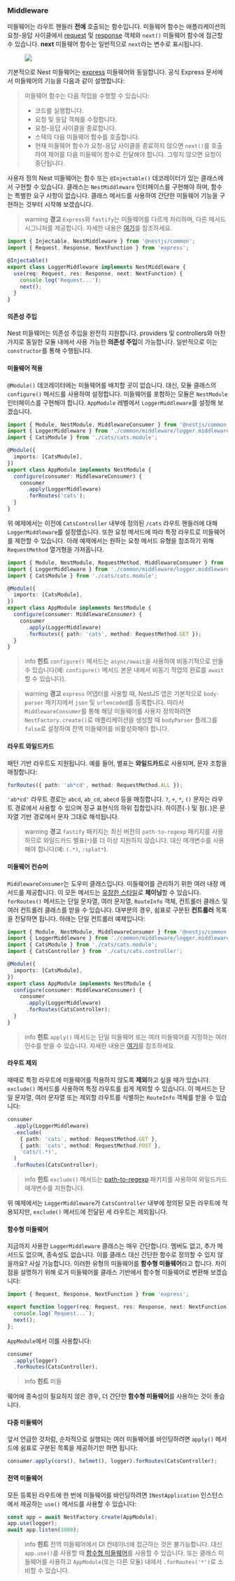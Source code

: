 ### Middleware

미들웨어는 라우트 핸들러 **전에** 호출되는 함수입니다. 미들웨어 함수는 애플리케이션의 요청-응답 사이클에서 [request](https://expressjs.com/en/4x/api.html#req) 및 [response](https://expressjs.com/en/4x/api.html#res) 객체와 `next()` 미들웨어 함수에 접근할 수 있습니다. **next** 미들웨어 함수는 일반적으로 `next`라는 변수로 표시됩니다.

<figure><img src="https://docs.nestjs.com/assets/Middlewares_1.png" /></figure>

기본적으로 Nest 미들웨어는 [express](https://expressjs.com/en/guide/using-middleware.html) 미들웨어와 동일합니다. 공식 Express 문서에서 미들웨어의 기능을 다음과 같이 설명합니다:

<blockquote class="external">
  미들웨어 함수는 다음 작업을 수행할 수 있습니다:
  <ul>
    <li>코드를 실행합니다.</li>
    <li>요청 및 응답 객체를 수정합니다.</li>
    <li>요청-응답 사이클을 종료합니다.</li>
    <li>스택의 다음 미들웨어 함수를 호출합니다.</li>
    <li>현재 미들웨어 함수가 요청-응답 사이클을 종료하지 않으면 <code>next()</code>를 호출하여 제어를 다음 미들웨어 함수로 전달해야 합니다. 그렇지 않으면 요청이 중단됩니다.</li>
  </ul>
</blockquote>

사용자 정의 Nest 미들웨어는 함수 또는 `@Injectable()` 데코레이터가 있는 클래스에서 구현할 수 있습니다. 클래스는 `NestMiddleware` 인터페이스를 구현해야 하며, 함수는 특별한 요구 사항이 없습니다. 클래스 메서드를 사용하여 간단한 미들웨어 기능을 구현하는 것부터 시작해 보겠습니다.

> warning **경고** `Express`와 `fastify`는 미들웨어를 다르게 처리하며, 다른 메서드 시그니처를 제공합니다. 자세한 내용은 [여기](https://docs.nestjs.com/techniques/performance#middleware)를 참조하세요.

```typescript
import { Injectable, NestMiddleware } from '@nestjs/common';
import { Request, Response, NextFunction } from 'express';

@Injectable()
export class LoggerMiddleware implements NestMiddleware {
  use(req: Request, res: Response, next: NextFunction) {
    console.log('Request...');
    next();
  }
}
```

#### 의존성 주입

Nest 미들웨어는 의존성 주입을 완전히 지원합니다. providers 및 controllers와 마찬가지로 동일한 모듈 내에서 사용 가능한 **의존성 주입**이 가능합니다. 일반적으로 이는 `constructor`를 통해 수행됩니다.

#### 미들웨어 적용

`@Module()` 데코레이터에는 미들웨어를 배치할 곳이 없습니다. 대신, 모듈 클래스의 `configure()` 메서드를 사용하여 설정합니다. 미들웨어를 포함하는 모듈은 `NestModule` 인터페이스를 구현해야 합니다. `AppModule` 레벨에서 `LoggerMiddleware`를 설정해 보겠습니다.

```typescript
import { Module, NestModule, MiddlewareConsumer } from '@nestjs/common';
import { LoggerMiddleware } from './common/middleware/logger.middleware';
import { CatsModule } from './cats/cats.module';

@Module({
  imports: [CatsModule],
})
export class AppModule implements NestModule {
  configure(consumer: MiddlewareConsumer) {
    consumer
      .apply(LoggerMiddleware)
      .forRoutes('cats');
  }
}
```

위 예제에서는 이전에 `CatsController` 내부에 정의된 `/cats` 라우트 핸들러에 대해 `LoggerMiddleware`를 설정했습니다. 또한 요청 메서드에 따라 특정 라우트로 미들웨어를 제한할 수 있습니다. 아래 예제에서는 원하는 요청 메서드 유형을 참조하기 위해 `RequestMethod` 열거형을 가져옵니다.

```typescript
import { Module, NestModule, RequestMethod, MiddlewareConsumer } from '@nestjs/common';
import { LoggerMiddleware } from './common/middleware/logger.middleware';
import { CatsModule } from './cats/cats.module';

@Module({
  imports: [CatsModule],
})
export class AppModule implements NestModule {
  configure(consumer: MiddlewareConsumer) {
    consumer
      .apply(LoggerMiddleware)
      .forRoutes({ path: 'cats', method: RequestMethod.GET });
  }
}
```

> info **힌트** `configure()` 메서드는 `async/await`을 사용하여 비동기적으로 만들 수 있습니다(예: `configure()` 메서드 본문 내에서 비동기 작업의 완료를 `await`할 수 있습니다).

> warning **경고** `express` 어댑터를 사용할 때, NestJS 앱은 기본적으로 `body-parser` 패키지에서 `json` 및 `urlencoded`를 등록합니다. 따라서 `MiddlewareConsumer`를 통해 해당 미들웨어를 사용자 정의하려면 `NestFactory.create()`로 애플리케이션을 생성할 때 `bodyParser` 플래그를 `false`로 설정하여 전역 미들웨어를 비활성화해야 합니다.

#### 라우트 와일드카드

패턴 기반 라우트도 지원됩니다. 예를 들어, 별표는 **와일드카드**로 사용되며, 문자 조합을 매칭합니다:

```typescript
forRoutes({ path: 'ab*cd', method: RequestMethod.ALL });
```

`'ab*cd'` 라우트 경로는 `abcd`, `ab_cd`, `abecd` 등을 매칭합니다. `?`, `+`, `*`, `()` 문자는 라우트 경로에서 사용할 수 있으며 정규 표현식의 하위 집합입니다. 하이픈(`-`) 및 점(`.`)은 문자열 기반 경로에서 문자 그대로 해석됩니다.

> warning **경고** `fastify` 패키지는 최신 버전의 `path-to-regexp` 패키지를 사용하므로 와일드카드 별표(`*`)를 더 이상 지원하지 않습니다. 대신 매개변수를 사용해야 합니다(예: `(.*)`, `:splat*`).

#### 미들웨어 컨슈머

`MiddlewareConsumer`는 도우미 클래스입니다. 미들웨어를 관리하기 위한 여러 내장 메서드를 제공합니다. 이 모든 메서드는 [유창한 스타일](https://en.wikipedia.org/wiki/Fluent_interface)로 **체이닝**할 수 있습니다. `forRoutes()` 메서드는 단일 문자열, 여러 문자열, `RouteInfo` 객체, 컨트롤러 클래스 및 여러 컨트롤러 클래스를 받을 수 있습니다. 대부분의 경우, 쉼표로 구분된 **컨트롤러** 목록을 전달하면 됩니다. 아래는 단일 컨트롤러 예제입니다:

```typescript
import { Module, NestModule, MiddlewareConsumer } from '@nestjs/common';
import { LoggerMiddleware } from './common/middleware/logger.middleware';
import { CatsModule } from './cats/cats.module';
import { CatsController } from './cats/cats.controller';

@Module({
  imports: [CatsModule],
})
export class AppModule implements NestModule {
  configure(consumer: MiddlewareConsumer) {
    consumer
      .apply(LoggerMiddleware)
      .forRoutes(CatsController);
  }
}
```

> info **힌트** `apply()` 메서드는 단일 미들웨어 또는 여러 미들웨어를 지정하는 여러 인수를 받을 수 있습니다. 자세한 내용은 [여기](https://docs.nestjs.com/middleware#multiple-middleware)를 참조하세요.

#### 라우트 제외

때때로 특정 라우트에 미들웨어를 적용하지 않도록 **제외**하고 싶을 때가 있습니다. `exclude()` 메서드를 사용하여 특정 라우트를 쉽게 제외할 수 있습니다. 이 메서드는 단일 문자열, 여러 문자열 또는 제외할 라우트를 식별하는 `RouteInfo` 객체를 받을 수 있습니다:

```typescript
consumer
  .apply(LoggerMiddleware)
  .exclude(
    { path: 'cats', method: RequestMethod.GET },
    { path: 'cats', method: RequestMethod.POST },
    'cats/(.*)',
  )
  .forRoutes(CatsController);
```

> info **힌트** `exclude()` 메서드는 [path-to-regexp](https://github.com/pillarjs/path-to-regexp#parameters) 패키지를 사용하여 와일드카드 매개변수를 지원합니다.

위 예제에서는 `LoggerMiddleware`가 `CatsController` 내부에 정의된 모든 라우트에 적용되지만, `exclude()` 메서드에 전달된 세 라우트는 제외됩니다.

#### 함수형 미들웨어

지금까지 사용한 `LoggerMiddleware` 클래스는 매우 간단합니다. 멤버도 없고, 추가 메서드도 없으며, 종속성도 없습니다. 이를 클래스 대신 간단한 함수로 정의할 수 있지 않을까요? 사실 가능합니다. 이러한 유형의 미들웨어를 **함수형 미들웨어**라고 합니다. 차이점을 설명하기 위해 로거 미들웨어를 클래스 기반에서 함수형 미들웨어로 변환해 보겠습니다:

```typescript
import { Request, Response, NextFunction } from 'express';

export function logger(req: Request, res: Response, next: NextFunction) {
  console.log(`Request...`);
  next();
};
```

`AppModule`에서 이를 사용합니다:

```typescript
consumer
  .apply(logger)
  .forRoutes(CatsController);
```

> info **힌트** 미들

웨어에 종속성이 필요하지 않은 경우, 더 간단한 **함수형 미들웨어**를 사용하는 것이 좋습니다.

#### 다중 미들웨어

앞서 언급한 것처럼, 순차적으로 실행되는 여러 미들웨어를 바인딩하려면 `apply()` 메서드에 쉼표로 구분된 목록을 제공하기만 하면 됩니다:

```typescript
consumer.apply(cors(), helmet(), logger).forRoutes(CatsController);
```

#### 전역 미들웨어

모든 등록된 라우트에 한 번에 미들웨어를 바인딩하려면 `INestApplication` 인스턴스에서 제공하는 `use()` 메서드를 사용할 수 있습니다:

```typescript
const app = await NestFactory.create(AppModule);
app.use(logger);
await app.listen(3000);
```

> info **힌트** 전역 미들웨어에서 DI 컨테이너에 접근하는 것은 불가능합니다. 대신 `app.use()`를 사용할 때 [함수형 미들웨어](https://docs.nestjs.com/middleware#functional-middleware)를 사용할 수 있습니다. 또는 클래스 미들웨어를 사용하고 `AppModule`(또는 다른 모듈) 내에서 `.forRoutes('*')`로 소비할 수 있습니다.
